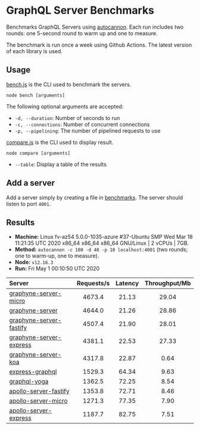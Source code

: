 # GraphQL Server Benchmarks

Benchmarks GraphQL Servers using [autocannon](https://github.com/mcollina/autocannon). Each run includes two rounds: one 5-second round to warm up and one to measure.

The benchmark is run once a week using Github Actions. The latest version of each library is used.

## Usage

[bench.js](bench.js) is the CLI used to benchmark the servers.

```shell
node bench [arguments]
```

The following optional arguments are accepted:

- `-d, --duration`: Number of seconds to run
- `-c, --connections`: Number of concurrent connections
- `-p, --pipelining`:  The number of pipelined requests to use

[compare.js](compare.js) is the CLI used to display result.

```shell
node compare [arguments]
```

- `--table`: Display a table of the results

## Add a server

Add a server simply by creating a file in [benchmarks](benchmarks). The server should listen to port `4001`.

## Results

- __Machine:__ Linux fv-az54 5.0.0-1035-azure #37-Ubuntu SMP Wed Mar 18 11:21:35 UTC 2020 x86_64 x86_64 x86_64 GNU/Linux | 2 vCPUs | 7GB.
- __Method:__ `autocannon -c 100 -d 40 -p 10 localhost:4001` (two rounds; one to warm-up, one to measure).
- __Node:__ `v12.16.3`
- __Run:__ Fri May  1 00:10:50 UTC 2020

| Server                                                           | Requests/s | Latency | Throughput/Mb |
| :--------------------------------------------------------------- | :--------: | :-----: | :-----------: |
| [graphyne-server-micro](benchmarks/graphyne-server-micro.js)     |   4673.4   |  21.13  |     29.04     |
| [graphyne-server](benchmarks/graphyne-server.js)                 |   4644.0   |  21.26  |     28.86     |
| [graphyne-server-fastify](benchmarks/graphyne-server-fastify.js) |   4507.4   |  21.90  |     28.01     |
| [graphyne-server-express](benchmarks/graphyne-server-express.js) |   4381.1   |  22.53  |     27.33     |
| [graphyne-server-koa](benchmarks/graphyne-server-koa.js)         |   4317.8   |  22.87  |      0.64     |
| [express-graphql](benchmarks/express-graphql.js)                 |   1529.3   |  64.34  |      9.63     |
| [graphql-yoga](benchmarks/graphql-yoga.js)                       |   1362.5   |  72.25  |      8.54     |
| [apollo-server-fastify](benchmarks/apollo-server-fastify.js)     |   1353.8   |  72.71  |      8.46     |
| [apollo-server-micro](benchmarks/apollo-server-micro.js)         |   1271.3   |  77.35  |      7.90     |
| [apollo-server-express](benchmarks/apollo-server-express.js)     |   1187.7   |  82.75  |      7.51     |
